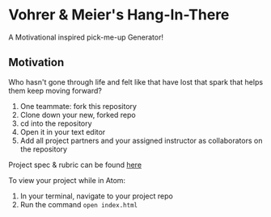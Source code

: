 # Vohrer & Meier's Hang-In-There

A Motivational inspired pick-me-up Generator!

## Motivation

Who hasn't gone through life and felt like that have lost that spark that helps them keep moving forward?

1. One teammate: fork this repository
2. Clone down your new, forked repo
3. cd into the repository
4. Open it in your text editor
5. Add all project partners and your assigned instructor as collaborators on the repository

Project spec & rubric can be found [here](https://frontend.turing.io/projects/module-1/hang-in-there.html)

To view your project while in Atom:

1. In your terminal, navigate to your project repo
2. Run the command `open index.html`
